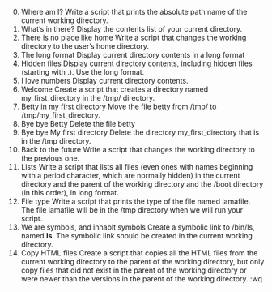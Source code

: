 0. Where am I?
Write a script that prints the absolute path name of the current working directory.
1. What’s in there?
Display the contents list of your current directory.
2. There is no place like home
Write a script that changes the working directory to the user’s home directory.
3. The long format
Display current directory contents in a long format
4. Hidden files
Display current directory contents, including hidden files (starting with .). Use the long format.
5. I love numbers
Display current directory contents.
6. Welcome
Create a script that creates a directory named my_first_directory in the /tmp/ directory.
7. Betty in my first directory
Move the file betty from /tmp/ to /tmp/my_first_directory.
8. Bye bye Betty
Delete the file betty
9. Bye bye My first directory
Delete the directory my_first_directory that is in the /tmp directory.
10. Back to the future
Write a script that changes the working directory to the previous one.
11. Lists
Write a script that lists all files (even ones with names beginning with a period character, which are normally hidden) in the current directory and the parent of the working directory and the /boot directory (in this order), in long format.
12. File type
Write a script that prints the type of the file named iamafile. The file iamafile will be in the /tmp directory when we will run your script.
13. We are symbols, and inhabit symbols
Create a symbolic link to /bin/ls, named __ls__. The symbolic link should be created in the current working directory.
14. Copy HTML files
Create a script that copies all the HTML files from the current working directory to the parent of the working directory, but only copy files that did not exist in the parent of the working directory or were newer than the versions in the parent of the working directory.
:wq
